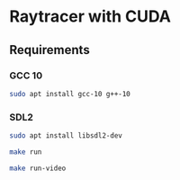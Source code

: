# Raytracer with CUDA

## Requirements

### GCC 10

```sh
sudo apt install gcc-10 g++-10
```

### SDL2

```sh
sudo apt install libsdl2-dev
```

```sh
make run
```

```sh
make run-video
```
